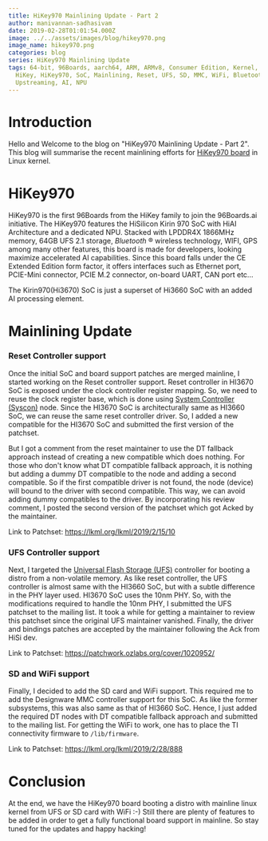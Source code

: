 ```yaml
---
title: HiKey970 Mainlining Update - Part 2
author: manivannan-sadhasivam
date: 2019-02-28T01:01:54.000Z
image: ../../assets/images/blog/hikey970.png
image_name: hikey970.png
categories: blog
series: HiKey970 Mainlining Update
tags: 64-bit, 96Boards, aarch64, ARM, ARMv8, Consumer Edition, Kernel, Linux,
  HiKey, HiKey970, SoC, Mainlining, Reset, UFS, SD, MMC, WiFi, Bluetooth, SDIO,
  Upstreaming, AI, NPU
---
```


# Introduction

Hello and Welcome to the blog on "HiKey970 Mainlining Update - Part 2". This
blog will summarise the recent mainlining efforts for [HiKey970 board](https://www.96boards.org/product/hikey970/) in Linux kernel.

# HiKey970

HiKey970 is the first 96Boards from the HiKey family to join the 96Boards.ai
initiative. The HiKey970 features the HiSilicon Kirin 970 SoC with HiAI
Architecture and a dedicated NPU. Stacked with LPDDR4X 1866MHz memory, 64GB
UFS 2.1 storage, _Bluetooth_ ® wireless technology, WIFI, GPS among many other features, this board
is made for developers, looking maximize accelerated AI capabilities. Since
this board falls under the CE Extended Edition form factor, it offers
interfaces such as Ethernet port, PCIE-Mini connector, PCIE M.2 connector,
on-board UART, CAN port etc...

The Kirin970(Hi3670) SoC is just a superset of Hi3660 SoC with an added AI
processing element.

# Mainlining Update

### Reset Controller support

Once the initial SoC and board support patches are merged mainline, I started
working on the Reset controller support. Reset controller in HI3670 SoC is
exposed under the clock controller register mapping. So, we need to reuse the
clock register base, which is done using
[System Controller
(Syscon)](https://github.com/torvalds/linux/blob/master/Documentation/devicetree/bindings/mfd/syscon.txt)
node. Since the HI3670 SoC is architecturally same as HI3660 SoC, we can reuse
the same reset controller driver. So, I added a new compatible for the HI3670
SoC and submitted the first version of the patchset.

But I got a comment from the reset maintainer to use the DT fallback approach
instead of creating a new compatible which does nothing. For those who don't
know what DT compatible fallback approach, it is nothing but adding a dummy DT
compatible to the node and adding a second compatible. So if the first
compatible driver is not found, the node (device) will bound to the driver with
second compatible. This way, we can avoid adding dummy compatibles to the
driver. By incorporating his review comment, I posted the second version of the
patchset which got Acked by the maintainer.

Link to Patchset: https://lkml.org/lkml/2019/2/15/10

### UFS Controller support

Next, I targeted the [Universal Flash Storage
(UFS)](https://en.wikipedia.org/wiki/Universal_Flash_Storage) controller for
booting a distro from a non-volatile memory. As like reset controller, the UFS
controller is almost same with the HI3660 SoC, but with a subtle difference in
the PHY layer used. HI3670 SoC uses the 10nm PHY. So, with the modifications
required to handle the 10nm PHY, I submitted the UFS patchset to the mailing
list. It took a while for getting a maintainer to review this patchset since the
original UFS maintainer vanished. Finally, the driver and bindings patches are
accepted by the maintainer following the Ack from HiSi dev.

Link to Patchset: https://patchwork.ozlabs.org/cover/1020952/

### SD and WiFi support

Finally, I decided to add the SD card and WiFi support. This required me to add
the Designware MMC controller support for this SoC. As like the former
subsystems, this was also same as that of HI3660 SoC. Hence, I just added the
required DT nodes with DT compatible fallback approach and submitted to the
mailing list. For getting the WiFi to work, one has to place the TI connectivity
firmware to `/lib/firmware`.

Link to Patchset: https://lkml.org/lkml/2019/2/28/888

# Conclusion

At the end, we have the HiKey970 board booting a distro with mainline linux
kernel from UFS or SD card with WiFi :-) Still there are plenty of features to
be added in order to get a fully functional board support in mainline. So stay
tuned for the updates and happy hacking!
